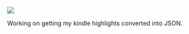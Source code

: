 ![](https://db-feed.s3.amazonaws.com/legacy/Screenshot_from_2019_12_08_11_24_14-1575822354152.png)

Working on getting my kindle highlights converted into JSON.
